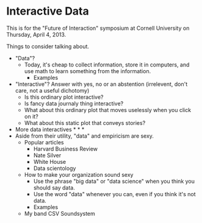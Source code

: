 Interactive Data
====
This is for the "Future of Interaction" symposium at Cornell University on
Thursday, April 4, 2013.

Things to consider talking about.

* "Data"?
  * Today, it's cheap to collect information, store it in computers, and use
      math to learn something from the information.
    * Examples
* "Interactive"? Answer with yes, no or an abstention
    (irrelevent, don't care, not a useful dichotomy)
  * Is this ordinary plot interactive?
  * Is fancy data journaly thing interactive?
  * What about this ordinary plot that moves uselessly when you click on it?
  * What about this static plot that conveys stories?
* More data interactives
  *
  *
  *
* Aside from their utility, "data" and empiricism are sexy.
  * Popular articles
    * Harvard Business Review
    * Nate Silver
    * White House
    * Data scientology
  * How to make your organization sound sexy
    * Use the phrase "big data" or "data science" when you think you should say data.
    * Use the word "data" whenever you can, even if you think it's not data.
    * Examples
  * My band CSV Soundsystem
